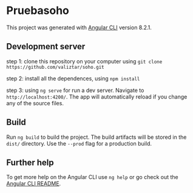 # Pruebasoho

This project was generated with [Angular CLI](https://github.com/angular/angular-cli) version 8.2.1.

## Development server

step 1: clone this repository on your computer using `git clone https://github.com/valiztar/soho.git`

step 2: install all the dependences, using `npm install`

step 3: using `ng serve` for run a dev server. Navigate to `http://localhost:4200/`. The app will automatically reload if you change any of the source files.

## Build

Run `ng build` to build the project. The build artifacts will be stored in the `dist/` directory. Use the `--prod` flag for a production build.

## Further help

To get more help on the Angular CLI use `ng help` or go check out the [Angular CLI README](https://github.com/angular/angular-cli/blob/master/README.md).
